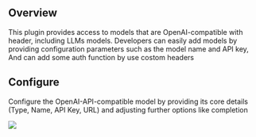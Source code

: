 ## Overview

This plugin provides access to models that are OpenAI-compatible with header, including LLMs models. Developers can easily add models by providing configuration parameters such as the model name and API key, And can add some auth function by use costom headers

## Configure

Configure the OpenAI-API-compatible model by providing its core details (Type, Name, API Key, URL) and adjusting further options like completion

![](./_assets/openai_api_compatible-01.png)
